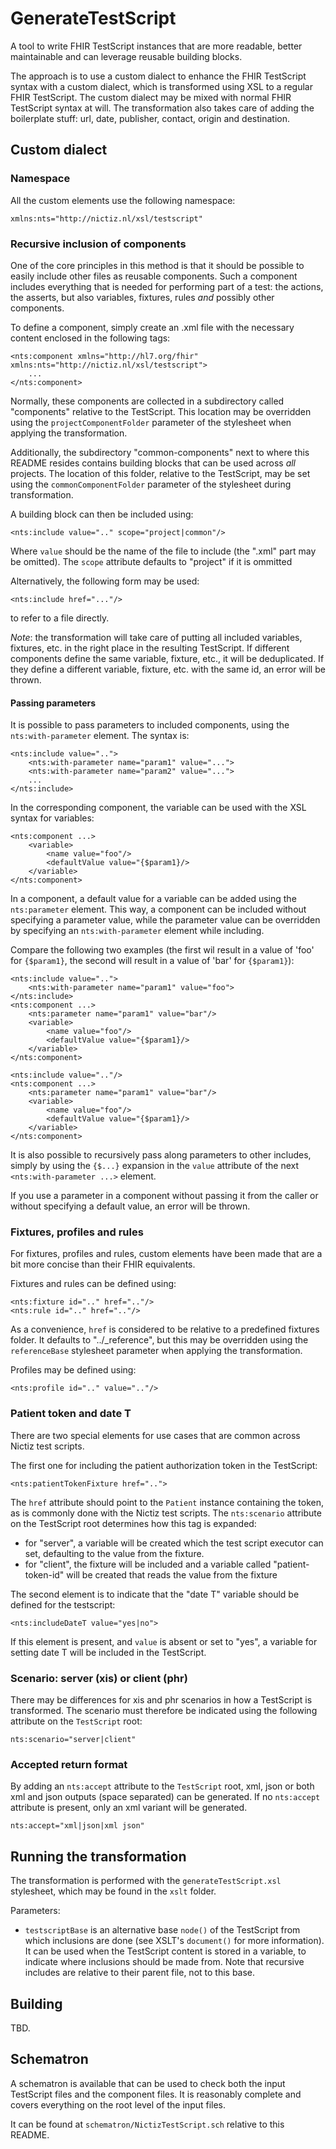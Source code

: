 # GenerateTestScript

A tool to write FHIR TestScript instances that are more readable, better maintainable and can leverage reusable building blocks.

The approach is to use a custom dialect to enhance the FHIR TestScript syntax with a custom dialect, which is transformed using XSL to a regular FHIR TestScript. The custom dialect may be mixed with normal FHIR TestScript syntax at will. The transformation also takes care of adding the boilerplate stuff: url, date, publisher, contact, origin and destination.

## Custom dialect

### Namespace

All the custom elements use the following namespace:

    xmlns:nts="http://nictiz.nl/xsl/testscript"

### Recursive inclusion of components

One of the core principles in this method is that it should be possible to easily include other files as reusable components. Such a component includes everything that is needed for performing part of a test: the actions, the asserts, but also variables, fixtures, rules _and_ possibly other components.

To define a component, simply create an .xml file with the necessary content enclosed in the following tags:

    <nts:component xmlns="http://hl7.org/fhir" xmlns:nts="http://nictiz.nl/xsl/testscript">
        ...
    </nts:component>

Normally, these components are collected in a subdirectory called "components" relative to the TestScript. This location may be overridden using the `projectComponentFolder` parameter of the stylesheet when applying the transformation.

Additionally, the subdirectory "common-components" next to where this README resides contains building blocks that can be used across *all* projects. The location of this folder, relative to the TestScript, may be set using the `commonComponentFolder` parameter of the stylesheet during transformation.

A building block can then be included using:

    <nts:include value=".." scope="project|common"/>

Where `value` should be the name of the file to include (the ".xml" part may be omitted). The `scope` attribute defaults to "project" if it is ommitted

Alternatively, the following form may be used:

    <nts:include href="..."/>

to refer to a file directly.

*Note*: the transformation will take care of putting all included variables, fixtures, etc. in the right place in the resulting TestScript. If different components define the same variable, fixture, etc., it will be deduplicated. If they define a different variable, fixture, etc. with the same id, an error will be thrown.

#### Passing parameters

It is possible to pass parameters to included components, using the `nts:with-parameter` element. The syntax is:

    <nts:include value="..">
        <nts:with-parameter name="param1" value="...">
        <nts:with-parameter name="param2" value="...">
        ...
    </nts:include>

In the corresponding component, the variable can be used with the XSL syntax for variables:

    <nts:component ...>
        <variable>
            <name value="foo"/>
            <defaultValue value="{$param1}/>
        </variable>
    </nts:component>

In a component, a default value for a variable can be added using the `nts:parameter` element. This way, a component can be included without specifying a parameter value, while the parameter value can be overridden by specifying an `nts:with-parameter` element while including. 

Compare the following two examples (the first wil result in a value of 'foo' for `{$param1}`, the second will result in a value of 'bar' for `{$param1}`):

    <nts:include value="..">
        <nts:with-parameter name="param1" value="foo">
    </nts:include>    
    <nts:component ...>
        <nts:parameter name="param1" value="bar"/>    
        <variable>
            <name value="foo"/>
            <defaultValue value="{$param1}/>
        </variable>
    </nts:component>

    <nts:include value=".."/> 
    <nts:component ...>
        <nts:parameter name="param1" value="bar"/>    
        <variable>
            <name value="foo"/>
            <defaultValue value="{$param1}/>
        </variable>
    </nts:component>    

It is also possible to recursively pass along parameters to other includes, simply by using the `{$...}` expansion in the `value` attribute of the next `<nts:with-parameter ...>` element.

If you use a parameter in a component without passing it from the caller or without specifying a default value, an error will be thrown.

### Fixtures, profiles and rules

For fixtures, profiles and rules, custom elements have been made that are a bit more concise than their FHIR equivalents.
  
Fixtures and rules can be defined using:

    <nts:fixture id=".." href=".."/>
    <nts:rule id=".." href=".."/>

As a convenience, `href` is considered to be relative to a predefined fixtures folder. It defaults to "../_reference", but this may be overridden using the `referenceBase` stylesheet parameter when applying the transformation.

Profiles may be defined using:

    <nts:profile id=".." value=".."/>

### Patient token and date T

There are two special elements for use cases that are common across Nictiz test scripts.

The first one for including the patient authorization token in the TestScript:

    <nts:patientTokenFixture href="..">

The `href` attribute should point to the `Patient` instance containing the token, as is commonly done with the Nictiz test scripts. The `nts:scenario` attribute on the TestScript root determines how this tag is expanded:

* for "server", a variable will be created which the test script executor can set, defaulting to the value from the fixture.
* for "client", the fixture will be included and a variable called "patient-token-id" will be created that reads the value from the fixture

The second element is to indicate that the "date T" variable should be defined for the testscript:

    <nts:includeDateT value="yes|no">

If this element is present, and `value` is absent or set to "yes", a variable for setting date T will be included in the TestScript.

### Scenario: server (xis) or client (phr)

There may be differences for xis and phr scenarios in how a TestScript is transformed. The scenario must therefore be indicated using the following attribute on the `TestScript` root:

    nts:scenario="server|client"

### Accepted return format

By adding an `nts:accept` attribute to the `TestScript` root, xml, json or both xml and json outputs (space separated) can be generated. If no `nts:accept` attribute is present, only an xml variant will be generated.

    nts:accept="xml|json|xml json"

## Running the transformation

The transformation is performed with the `generateTestScript.xsl` stylesheet, which may be found in the `xslt` folder.

Parameters:

* `testscriptBase` is an alternative base `node()` of the TestScript from which inclusions are done (see XSLT's `document()` for more information). It can be used when the TestScript content is stored in a variable, to indicate where inclusions should be made from. Note that recursive includes are relative to their parent file, not to this base.

## Building

TBD.

## Schematron

A schematron is available that can be used to check both the input TestScript files and the component files. It is reasonably complete and covers everything on the root level of the input files.

It can be found at `schematron/NictizTestScript.sch` relative to this README.
